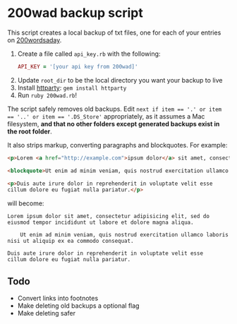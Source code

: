 # 200wad backup script

This script creates a local backup of txt files, one for each of your entries on [200wordsaday](https://200wordsaday.com/).

1. Create a file called `api_key.rb` with the following:
    ```ruby
    API_KEY = '[your api key from 200wad]'
    ```
1. Update `root_dir` to be the local directory you want your backup to live
1. Install [httparty](https://github.com/jnunemaker/httparty): `gem install httparty`
1. Run `ruby 200wad.rb`!

The script safely removes old backups. Edit `next if item == '.' or item == '..' or item == '.DS_Store'` appropriately, as it assumes a Mac filesystem, **and that no other folders except generated backups exist in the root folder**.

It also strips markup, converting paragraphs and blockquotes. For example:

```html
<p>Lorem <a href="http://example.com">ipsum dolor</a> sit amet, consectetur adipisicing elit, sed do eiusmod tempor incididunt ut labore et dolore magna aliqua.</p>

<blockquote>Ut enim ad minim veniam, quis nostrud exercitation ullamco laboris nisi ut aliquip ex ea commodo consequat.</blockquote>

<p>Duis aute irure dolor in reprehenderit in voluptate velit esse
cillum dolore eu fugiat nulla pariatur.</p>
```

will become:

```text
Lorem ipsum dolor sit amet, consectetur adipisicing elit, sed do eiusmod tempor incididunt ut labore et dolore magna aliqua.

    Ut enim ad minim veniam, quis nostrud exercitation ullamco laboris nisi ut aliquip ex ea commodo consequat.

Duis aute irure dolor in reprehenderit in voluptate velit esse
cillum dolore eu fugiat nulla pariatur.
```

## Todo

- Convert links into footnotes
- Make deleting old backups a optional flag
- Make deleting safer
